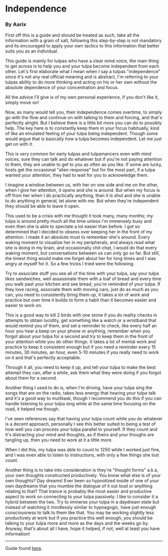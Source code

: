 # Independence
### By Aarix

First off this is a guide and should be treated as such, take all the 
information with a grain of salt, following this step-by-step is not mandatory 
and its encouraged to apply your own tactics to this information that better 
suits you as an individual.

This guide is mainly for tulpas who have a clear mind voice, the main thing to 
get across is to help you and your tulpa become independent from each other. 
Let's first elaborate what I mean when I say a tulpas "independence" since it's 
not any real official meaning and is abstract, I'm referring to your tulpas 
ability to do more thinking and acting on his or her own without the absolute 
dependence of your concentration and focus.

All the advice I'll give is of my own personal experience, if you don't like 
it, simply move on!

Now, as many would tell you, their independence comes overtime, to simply go 
with the flow and continue on with talking to them and forcing, and that's 
perfectly alright. But I believe there is a little bit more you can do to 
possibly help. The key here is to constantly keep them in your focus 
habitually, kind of like an emulated feeling of your tulpa being independent. 
Though some would argue that is basically how a tulpa becomes independent. Let 
me just get on with it.

This is very common for early tulpas and tulpamancers even with mind voices, 
sure they can talk and do whatever but if you're not paying attention to them, 
they are unable to get to you as often as you like. If some are lucky, hosts 
get the occasional "alien response" but for the most part, if a tulpa wanted 
your attention, they had to wait for you to acknowledge them.

I imagine a window between us, with her on one side and me on the other, when 
I give her attention, it opens and she is around. But when my focus is off from 
her when I do practically anything, than it is shut and she is unable to do 
anything in general, let alone with me. But when they're independent they 
should be able to leave it open.

This used to be a crisis with me thought it took many, many months; my tulpa is 
around pretty much all the time unless I'm immensely busy and even then she is 
able to spectate a lot easier than before. I got so determined that I decided 
to obsess over keeping her in the front of my attention. I made it an absolute 
must to remember she's around. Every waking moment to visualize her in my 
peripherals, and always read what she is doing in my brain, and occasionally 
chit-chat, I would do that every waking moment, but conversations between us 
can only go so far. But still, the tiniest thing would make me forget about her 
for long times and I was angry at myself for it. So a few tricks I tried were 
the following.

Try to associate stuff you see all of the time with your tulpa, say your tulpa 
likes sandwiches, well assassinate them with a loaf of bread and every time you 
walk past your kitchen and see bread, you're reminded of your tulpa. If they 
love racing, associate them with moving cars, just do as much as you can, you 
need to consistently bring them up, it takes a lot of work and practice but 
over time it builds to form a habit than it becomes easier and easier to work 
on.

This is a good way to kill 2 birds with one stone if you do reality checks in 
attempts to obtain lucidity, get something like a watch or a wristband that 
would remind you of them, and set a reminder to check, like every half an hour 
you hear a beep on your phone or anything, remember when you forgot about your 
tulpa for a second and try to keep them in the front of your attention while 
you do other things. It takes a lot of mental work and practice to keep it 
consistent enough but if you need a reminder every 15 minutes, 30 minutes, an 
hour, even 5-10 minutes if you really need to work on it and that's perfectly 
acceptable.

Through it all, you need to keep it up, and tell your tulpa to make the best 
attempt they can, after a while, ask them what they were doing if you forgot 
about them for a second.

Another thing I used to do is, when I'm driving, have your tulpa sing the songs 
that are on the radio, takes less energy that hearing your tulpa talk and it's 
a good way to multitask, though I recommend you do this if you can handle 
listening to your tulpa sing while at the same time focusing on the road, it 
helped me though.

I've seen references say that having your tulpa count while you do whatever is 
a decent approach, personally I see this better suited to being a test of how 
well you can process your tulpa parallel to yourself. If they count and it's 
distracting your mind and thoughts, as if theirs and your thoughs are tangling 
up, then you need to work at it a little more.

When I did this, my tulpa was able to count to 1250 while I worked just fine, 
and I was even able to listen to instructions, with only a few things she lost 
count.

Another thing is to take into consideration is they're "thought forms" a.k.a, 
your own thoughts constructed productively. You know what else is of your own 
thoughts? Day dreams! Ever been so hypnotized inside of one of your own 
daydreams that you mumble the dialogue of it out loud or anything relating to 
that? That trance is probably the most easier and productive aspect to work on 
connecting to your tulpa passively. I like to consider it a hybrid between the 
two. Try to immerse your tulpa in a daydream state but instead of watching it 
mindlessly similar to hypnagogic, have just enough consciousness to talk to 
them like that. You may be working slightly less productively at work but if 
you practice this well enough, you should be talking to your tulpa more and 
more as the days and the weeks go by.
Anyway, that's about all I have, hope it helped, if not, well at least you have 
information!

---

Guide found 
[here](http://community.tulpa.info/thread-misc-aarix-independence-guide).
